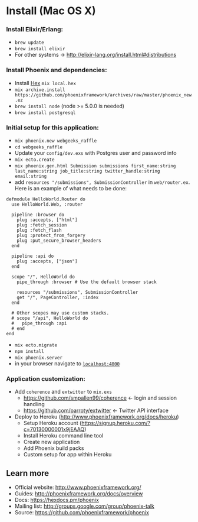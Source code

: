 # Install (Mac OS X)

### Install Elixir/Erlang:

  * ```brew update```
  * ```brew install elixir```
  * For other systems -> http://elixir-lang.org/install.html#distributions

### Install Phoenix and dependencies:

  * Install [Hex](https://hex.pm/) ```mix local.hex```
  * ```mix archive.install https://github.com/phoenixframework/archives/raw/master/phoenix_new.ez```
  * ```brew install node``` (node >= 5.0.0 is needed)
  * ```brew install postgresql```

### Initial setup for this application:

  * ```mix phoenix.new webgeeks_raffle```
  * ```cd webgeeks_raffle```
  * Update your ```config/dev.exs``` with Postgres user and password info
  * ```mix ecto.create```
  * ```mix phoenix.gen.html Submission submissions first_name:string last_name:string job_title:string twitter_handle:string email:string```
  * add ```resources "/submissions", SubmissionController``` in ```web/router.ex```. Here is an example of what needs to be done:
  ```
  defmodule HelloWorld.Router do
    use HelloWorld.Web, :router

    pipeline :browser do
      plug :accepts, ["html"]
      plug :fetch_session
      plug :fetch_flash
      plug :protect_from_forgery
      plug :put_secure_browser_headers
    end

    pipeline :api do
      plug :accepts, ["json"]
    end

    scope "/", HelloWorld do
      pipe_through :browser # Use the default browser stack

      resources "/submissions", SubmissionController
      get "/", PageController, :index
    end

    # Other scopes may use custom stacks.
    # scope "/api", HelloWorld do
    #   pipe_through :api
    # end
  end
```
  * ```mix ecto.migrate```
  * ```npm install```
  * ```mix phoenix.server```
  * in your browser navigate to [`localhost:4000`](http://localhost:4000)

### Application customization:

  * Add `coherence` and `extwitter` to `mix.exs`
    * https://github.com/smpallen99/coherence <- login and session handling
    * https://github.com/parroty/extwitter <- Twitter API interface
  * Deploy to Heroku (http://www.phoenixframework.org/docs/heroku)
    * Setup Heroku account (https://signup.heroku.com/?c=70130000001x9jEAAQ)
    * Install Heroku command line tool
    * Create new application
    * Add Phoenix build packs
    * Custom setup for app within Heroku

## Learn more

  * Official website: http://www.phoenixframework.org/
  * Guides: http://phoenixframework.org/docs/overview
  * Docs: https://hexdocs.pm/phoenix
  * Mailing list: http://groups.google.com/group/phoenix-talk
  * Source: https://github.com/phoenixframework/phoenix
